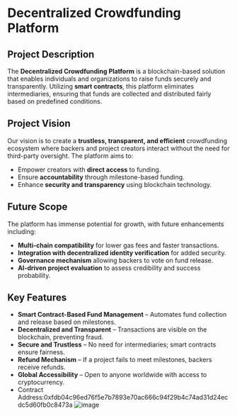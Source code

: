 # Decentralized Crowdfunding Platform

## Project Description

The **Decentralized Crowdfunding Platform** is a blockchain-based solution that enables individuals and organizations to raise funds securely and transparently. Utilizing **smart contracts**, this platform eliminates intermediaries, ensuring that funds are collected and distributed fairly based on predefined conditions.

## Project Vision

Our vision is to create a **trustless, transparent, and efficient** crowdfunding ecosystem where backers and project creators interact without the need for third-party oversight. The platform aims to:

- Empower creators with **direct access** to funding.
- Ensure **accountability** through milestone-based funding.
- Enhance **security and transparency** using blockchain technology.

## Future Scope

The platform has immense potential for growth, with future enhancements including:

- **Multi-chain compatibility** for lower gas fees and faster transactions.
- **Integration with decentralized identity verification** for added security.
- **Governance mechanism** allowing backers to vote on fund release.
- **AI-driven project evaluation** to assess credibility and success probability.

## Key Features

- **Smart Contract-Based Fund Management** – Automates fund collection and release based on milestones.
- **Decentralized and Transparent** – Transactions are visible on the blockchain, preventing fraud.
- **Secure and Trustless** – No need for intermediaries; smart contracts ensure fairness.
- **Refund Mechanism** – If a project fails to meet milestones, backers receive refunds.
- **Global Accessibility** – Open to anyone worldwide with access to cryptocurrency.
- 
  Contract Address:0xfdb04c96ed76f5e7b7893e70ac666c94f29b4c74ad31d24ecdc5d60fb0c8473a
  ![image](https://github.com/user-attachments/assets/5eed7c35-ab8a-4552-8187-9d39d3669080)



